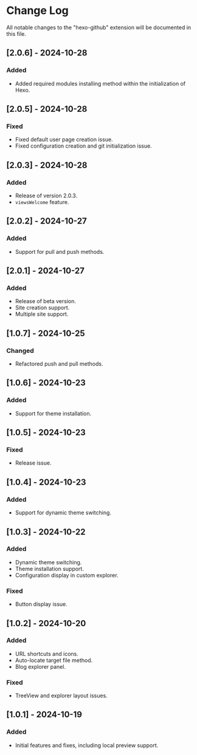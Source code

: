 # Change Log

All notable changes to the "hexo-github" extension will be documented in this file.

## [2.0.6] - 2024-10-28

### Added
- Added required modules installing method within the initialization of Hexo.

## [2.0.5] - 2024-10-28

### Fixed
- Fixed default user page creation issue.
- Fixed configuration creation and git initialization issue.

## [2.0.3] - 2024-10-28

### Added
- Release of version 2.0.3.
- `viewsWelcome` feature.

## [2.0.2] - 2024-10-27

### Added
- Support for pull and push methods.

## [2.0.1] - 2024-10-27

### Added
- Release of beta version.
- Site creation support.
- Multiple site support.

## [1.0.7] - 2024-10-25

### Changed
- Refactored push and pull methods.

## [1.0.6] - 2024-10-23

### Added
- Support for theme installation.

## [1.0.5] - 2024-10-23

### Fixed
- Release issue.

## [1.0.4] - 2024-10-23

### Added
- Support for dynamic theme switching.

## [1.0.3] - 2024-10-22

### Added
- Dynamic theme switching.
- Theme installation support.
- Configuration display in custom explorer.

### Fixed
- Button display issue.

## [1.0.2] - 2024-10-20

### Added
- URL shortcuts and icons.
- Auto-locate target file method.
- Blog explorer panel.

### Fixed
- TreeView and explorer layout issues.

## [1.0.1] - 2024-10-19

### Added
- Initial features and fixes, including local preview support.
